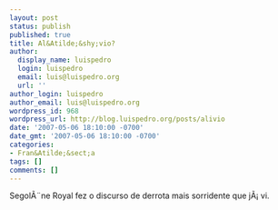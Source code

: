 ```yaml
---
layout: post
status: publish
published: true
title: Al&Atilde;&shy;vio?
author:
  display_name: luispedro
  login: luispedro
  email: luis@luispedro.org
  url: ''
author_login: luispedro
author_email: luis@luispedro.org
wordpress_id: 968
wordpress_url: http://blog.luispedro.org/posts/alivio
date: '2007-05-06 18:10:00 -0700'
date_gmt: '2007-05-06 18:10:00 -0700'
categories:
- Fran&Atilde;&sect;a
tags: []
comments: []
---
```

<p>Segol&Atilde;&uml;ne Royal fez o discurso de derrota mais sorridente que j&Atilde;&iexcl; vi.</p>
